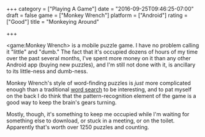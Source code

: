 +++
category = ["Playing A Game"]
date = "2016-09-25T09:46:25-07:00"
draft = false
game = ["Monkey Wrench"]
platform = ["Android"]
rating = ["Good"]
title = "Monkeying Around"

+++

<game:Monkey Wrench> is a mobile puzzle game.  I have no problem calling it "little" and "dumb."  The fact that it's occupied dozens of hours of my time over the past several months, I've spent more money on it than any other Android app (buying new puzzles), and I'm still not done with it, is ancillary to its little-ness and dumb-ness.

Monkey Wrench's style of word-finding puzzles is <i>just</i> more complicated enough than a traditional <a href="https://en.wikipedia.org/wiki/Word_search">word search</a> to be interesting, and to pat myself on the back I do think that the pattern-recognition element of the game is a good way to keep the brain's gears turning.

Mostly, though, it's something to keep me occupied while I'm waiting for something else to download, or stuck in a meeting, or on the toilet.  Apparently that's worth over 1250 puzzles and counting.
